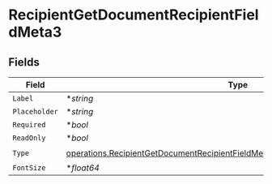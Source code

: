 # RecipientGetDocumentRecipientFieldMeta3


## Fields

| Field                                                                                                                                                                                | Type                                                                                                                                                                                 | Required                                                                                                                                                                             | Description                                                                                                                                                                          |
| ------------------------------------------------------------------------------------------------------------------------------------------------------------------------------------ | ------------------------------------------------------------------------------------------------------------------------------------------------------------------------------------ | ------------------------------------------------------------------------------------------------------------------------------------------------------------------------------------ | ------------------------------------------------------------------------------------------------------------------------------------------------------------------------------------ |
| `Label`                                                                                                                                                                              | **string*                                                                                                                                                                            | :heavy_minus_sign:                                                                                                                                                                   | N/A                                                                                                                                                                                  |
| `Placeholder`                                                                                                                                                                        | **string*                                                                                                                                                                            | :heavy_minus_sign:                                                                                                                                                                   | N/A                                                                                                                                                                                  |
| `Required`                                                                                                                                                                           | **bool*                                                                                                                                                                              | :heavy_minus_sign:                                                                                                                                                                   | N/A                                                                                                                                                                                  |
| `ReadOnly`                                                                                                                                                                           | **bool*                                                                                                                                                                              | :heavy_minus_sign:                                                                                                                                                                   | N/A                                                                                                                                                                                  |
| `Type`                                                                                                                                                                               | [operations.RecipientGetDocumentRecipientFieldMetaDocumentsRecipientsResponseType](../../models/operations/recipientgetdocumentrecipientfieldmetadocumentsrecipientsresponsetype.md) | :heavy_check_mark:                                                                                                                                                                   | N/A                                                                                                                                                                                  |
| `FontSize`                                                                                                                                                                           | **float64*                                                                                                                                                                           | :heavy_minus_sign:                                                                                                                                                                   | N/A                                                                                                                                                                                  |